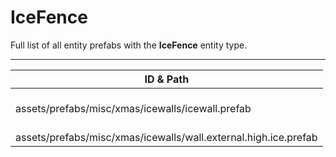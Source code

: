 # IceFence
Full list of all <Badge type="warning" text="2"/> entity prefabs with the **IceFence** entity type.

---
| ID & Path |
| --- |
| <Badge type="tip" text="797759041"/> <br> assets/prefabs/misc/xmas/icewalls/icewall.prefab |
| <Badge type="tip" text="921229511"/> <br> assets/prefabs/misc/xmas/icewalls/wall.external.high.ice.prefab |
